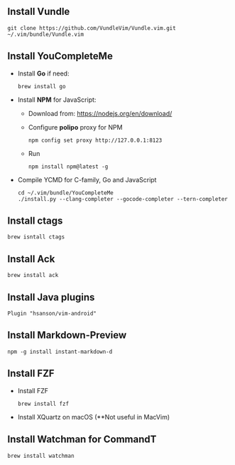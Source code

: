 ## Install Vundle

    git clone https://github.com/VundleVim/Vundle.vim.git ~/.vim/bundle/Vundle.vim

## Install YouCompleteMe

* Install **Go** if need:

    ```
    brew install go
    ```

* Install **NPM** for JavaScript:
  - Download from: https://nodejs.org/en/download/
  - Configure **polipo** proxy for NPM

    ```
    npm config set proxy http://127.0.0.1:8123
    ```

  - Run

    ```
    npm install npm@latest -g
    ```

* Compile YCMD for C-family, Go and JavaScript

    ```
    cd ~/.vim/bundle/YouCompleteMe
    ./install.py --clang-completer --gocode-completer --tern-completer
    ```

## Install **ctags**

    brew isntall ctags

## Install **Ack**

    brew install ack

## Install Java plugins

    Plugin "hsanson/vim-android"

## Install Markdown-Preview

    npm -g install instant-markdown-d

## Install FZF

* Install FZF

    ```vim
    brew install fzf
    ```

* Install XQuartz on macOS (**Not useful in MacVim)

## Install Watchman for CommandT

    brew install watchman


